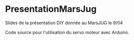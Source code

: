 PresentationMarsJug
===================

Slides de la présentation DIY donnée au MarsJUG le 9/04

Code source pour l'utilisation du servo moteur avec Arduino.
